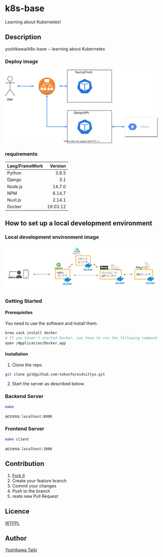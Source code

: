 # k8s-base

Learning about Kubernetes!

## Description

yoshikawa/k8s-base − learning about Kubernetes

### Deploy image

![](./images/deploy.svg)

### requirements

|Lang/FrameWork|Version|
|:--|--:|
|Python|3.8.5|
|Django|3.1|
|Node.js|14.7.0|
|NPM|6.14.7|
|Nuxt.js|2.14.1|
|Docker|19.03.12|

## How to set up a local development environment

### Local development environment image

![](./images/develop.png)

### Getting Started

#### Prerequisites

You need to use the software and install them.

```sh
brew cask install docker
# If you haven't started Docker, you have to run the following command:
open /Application/Docker.app
```

#### Installation

1. Clone the repo

```sh
git clone git@github.com:tekonfo/ei4sittyo.git
```

2. Start the server as described below.

### Backend Server

```sh
make
```

access: `localhost:8000`

### Frontend Server

```sh
make client
```

access: `localhost:3000`

## Contribution

1. [Fork it](https://github.com/tekonfo/ei4sittyo/fork)
2. Create your feature branch
3. Commit your changes
4. Push to the branch
5. reate new Pull Request

## Licence

[WTFPL](https://github.com/yoshikawa/k8s-base/blob/master/LICENSE)


## Author

[Yoshikawa Taiki](https://github.com/yoshikawa)
